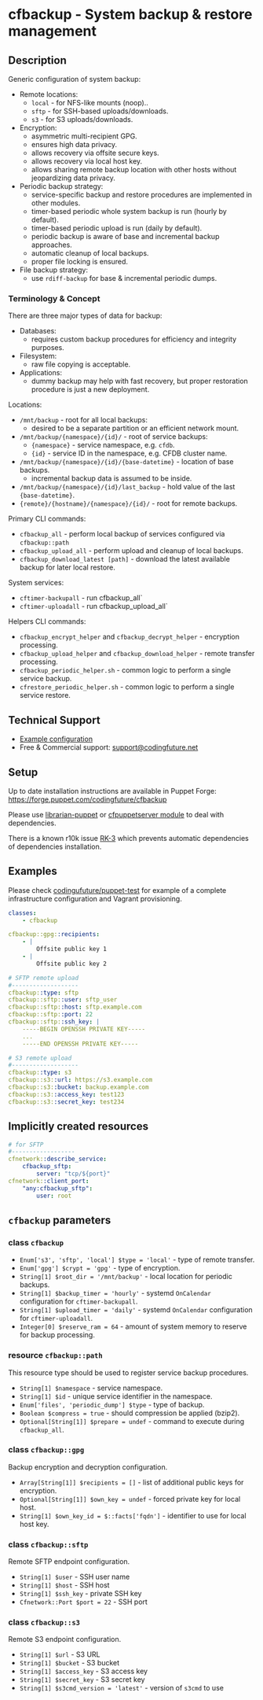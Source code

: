 # cfbackup - System backup & restore management

## Description

Generic configuration of system backup:

* Remote locations:
    - `local` - for NFS-like mounts (noop)..
    - `sftp` - for SSH-based uploads/downloads.
    - `s3` - for S3 uploads/downloads.
* Encryption:
    - asymmetric multi-recipient GPG.
    - ensures high data privacy.
    - allows recovery via offsite secure keys.
    - allows recovery via local host key.
    - allows sharing remote backup location with other hosts without jeopardizing data privacy.
* Periodic backup strategy:
    - service-specific backup and restore procedures are implemented in other modules.
    - timer-based periodic whole system backup is run (hourly by default).
    - timer-based periodic upload is run (daily by default).
    - periodic backup is aware of base and incremental backup approaches.
    - automatic cleanup of local backups.
    - proper file locking is ensured.
* File backup strategy:
    - use `rdiff-backup` for base & incremental periodic dumps.

### Terminology & Concept

There are three major types of data for backup:

* Databases:
    - requires custom backup procedures for efficiency and integrity purposes.
* Filesystem:
    - raw file copying is acceptable.
* Applications:
    - dummy backup may help with fast recovery, but proper restoration procedure is just a new deployment.

Locations:

* `/mnt/backup` - root for all local backups:
    - desired to be a separate partition or an efficient network mount.
* `/mnt/backup/{namespace}/{id}/` - root of service backups:
    - `{namespace}` - service namespace, e.g. `cfdb`.
    - `{id}` - service ID in the namespace, e.g. CFDB cluster name.
* `/mnt/backup/{namespace}/{id}/{base-datetime}` - location of base backups.
    - incremental backup data is assumed to be inside.
* `/mnt/backup/{namespace}/{id}/last_backup` - hold value of the last `{base-datetime}`.
* `{remote}/{hostname}/{namespace}/{id}/` - root for remote backups.

Primary CLI commands:

* `cfbackup_all` - perform local backup of services configured via `cfbackup::path`
* `cfbackup_upload_all` - perform upload and cleanup of local backups.
* `cfbackup_download_latest [path]` - download the latest available backup for later local restore.

System services:

* `cftimer-backupall` - run cfbackup_all`
* `cftimer-uploadall` - run cfbackup_upload_all`

Helpers CLI commands:

* `cfbackup_encrypt_helper` and `cfbackup_decrypt_helper` - encryption processing.
* `cfbackup_upload_helper` and `cfbackup_download_helper` - remote transfer processing.
* `cfbackup_periodic_helper.sh` - common logic to perform a single service backup.
* `cfrestore_periodic_helper.sh` - common logic to perform a single service restore.

## Technical Support

* [Example configuration](https://github.com/codingfuture/puppet-test)
* Free & Commercial support: [support@codingfuture.net](mailto:support@codingfuture.net)

## Setup

Up to date installation instructions are available in Puppet Forge: https://forge.puppet.com/codingfuture/cfbackup

Please use [librarian-puppet](https://rubygems.org/gems/librarian-puppet/) or
[cfpuppetserver module](https://codingfuture.net/docs/cfpuppetserver) to deal with dependencies.

There is a known r10k issue [RK-3](https://tickets.puppetlabs.com/browse/RK-3) which prevents
automatic dependencies of dependencies installation.

## Examples

Please check [codingufuture/puppet-test](https://github.com/codingfuture/puppet-test) for
example of a complete infrastructure configuration and Vagrant provisioning.

```yaml
classes:
    - cfbackup

cfbackup::gpg::recipients:
    - |
        Offsite public key 1
    - |
        Offsite public key 2

# SFTP remote upload
#-------------------
cfbackup::type: sftp
cfbackup::sftp::user: sftp_user
cfbackup::sftp::host: sftp.example.com
cfbackup::sftp::port: 22
cfbackup::sftp::ssh_key: |
    -----BEGIN OPENSSH PRIVATE KEY-----
    ...
    -----END OPENSSH PRIVATE KEY-----

# S3 remote upload
#-------------------
cfbackup::type: s3
cfbackup::s3::url: https://s3.example.com
cfbackup::s3::bucket: backup.example.com
cfbackup::s3::access_key: test123
cfbackup::s3::secret_key: test234
```

## Implicitly created resources

```yaml
# for SFTP
#------------------
cfnetwork::describe_service:
    cfbackup_sftp:
        server: "tcp/${port}"
cfnetwork::client_port:
    "any:cfbackup_sftp":
        user: root
```

## `cfbackup` parameters

### class `cfbackup`

* `Enum['s3', 'sftp', 'local'] $type = 'local'` - type of remote transfer.
* `Enum['gpg'] $crypt = 'gpg'` - type of encryption.
* `String[1] $root_dir = '/mnt/backup'` - local location for periodic backups.
* `String[1] $backup_timer = 'hourly'` - systemd `OnCalendar` configuration for `cftimer-backupall`.
* `String[1] $upload_timer = 'daily'` - systemd `OnCalendar` configuration for `cftimer-uploadall`.
* `Integer[0] $reserve_ram = 64` - amount of system memory to reserve for backup processing.

### resource `cfbackup::path`

This resource type should be used to register service backup procedures.

* `String[1] $namespace` - service namespace.
* `String[1] $id` - unique service identifier in the namespace.
* `Enum['files', 'periodic_dump'] $type` - type of backup.
* `Boolean $compress = true` - should compression be applied (bzip2).
* `Optional[String[1]] $prepare = undef` - command to execute during `cfbackup_all`.

### class `cfbackup::gpg`

Backup encryption and decryption configuration.

* `Array[String[1]] $recipients = []` - list of additional public keys for encryption.
* `Optional[String[1]] $own_key = undef` - forced private key for local host.
* `String[1] $own_key_id = $::facts['fqdn']` - identifier to use for local host key.

### class `cfbackup::sftp`

Remote SFTP endpoint configuration.

* `String[1] $user` - SSH user name
* `String[1] $host` - SSH host
* `String[1] $ssh_key` - private SSH key
* `Cfnetwork::Port $port = 22` - SSH port

### class `cfbackup::s3`

Remote S3 endpoint configuration.

* `String[1] $url` - S3 URL
* `String[1] $bucket` - S3 bucket
* `String[1] $access_key` - S3 access key
* `String[1] $secret_key` - S3 secret key
* `String[1] $s3cmd_version = 'latest'` - version of `s3cmd` to use

